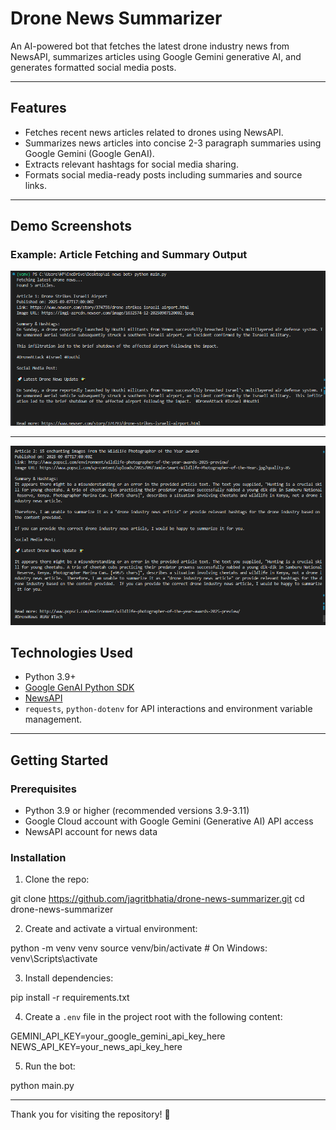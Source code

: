 # Drone News Summarizer

An AI-powered bot that fetches the latest drone industry news from NewsAPI, summarizes articles using Google Gemini generative AI, and generates formatted social media posts.

---

## Features

- Fetches recent news articles related to drones using NewsAPI.
- Summarizes news articles into concise 2-3 paragraph summaries using Google Gemini (Google GenAI).
- Extracts relevant hashtags for social media sharing.
- Formats social media-ready posts including summaries and source links.

---

## Demo Screenshots

### Example: Article Fetching and Summary Output

![Article Fetching and Summary](screenshots/1.png)

---

![Social Media Post](screenshots/2.png)

## Technologies Used

- Python 3.9+
- [Google GenAI Python SDK](https://github.com/googleapis/python-genai)
- [NewsAPI](https://newsapi.org/)
- `requests`, `python-dotenv` for API interactions and environment variable management.

---

## Getting Started

### Prerequisites

- Python 3.9 or higher (recommended versions 3.9-3.11)
- Google Cloud account with Google Gemini (Generative AI) API access
- NewsAPI account for news data

### Installation

1. Clone the repo:

git clone https://github.com/jagritbhatia/drone-news-summarizer.git
cd drone-news-summarizer


2. Create and activate a virtual environment:

python -m venv venv
source venv/bin/activate # On Windows: venv\Scripts\activate


3. Install dependencies:

pip install -r requirements.txt


4. Create a `.env` file in the project root with the following content:

GEMINI_API_KEY=your_google_gemini_api_key_here
NEWS_API_KEY=your_news_api_key_here


5. Run the bot:

python main.py




---

Thank you for visiting the repository! 🚀
